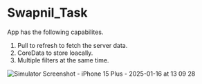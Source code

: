 # Swapnil_Task

App has the following capabilites.

1) Pull to refresh to fetch the server data.
2) CoreData to store loacally.
3) Multiple filters at the same time.

![Simulator Screenshot - iPhone 15 Plus - 2025-01-16 at 13 09 28](https://github.com/user-attachments/assets/b6b5cfbf-b655-423a-9e63-46722b2c70b0)

